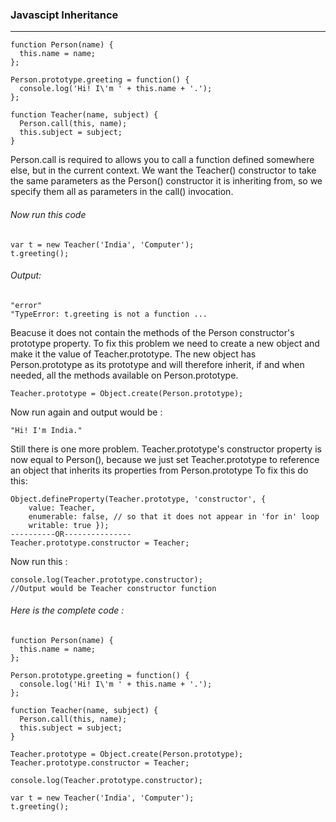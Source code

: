 ### Javascipt Inheritance
___

```
function Person(name) {
  this.name = name;
};

Person.prototype.greeting = function() {
  console.log('Hi! I\'m ' + this.name + '.');
};

function Teacher(name, subject) {
  Person.call(this, name);
  this.subject = subject;
}

```
Person.call is required to allows you to call a function defined somewhere else, but in the current context. 
We want the Teacher() constructor to take the same parameters as the Person() constructor it is inheriting from, 
so we specify them all as parameters in the call() invocation.

###### Now run this code

```
var t = new Teacher('India', 'Computer');
t.greeting();

```
###### Output:

```
"error"
"TypeError: t.greeting is not a function ...
```
Beacuse it does not contain the methods of the Person constructor's prototype property. To fix this problem we need to create a new object and make it the value of Teacher.prototype. The new object has Person.prototype as its prototype and will therefore inherit, if and when needed, all the methods available on Person.prototype.

```
Teacher.prototype = Object.create(Person.prototype);
```
Now run again and output would be :
```
"Hi! I'm India."
```

Still there is one more problem. Teacher.prototype's constructor property is now equal to Person(), 
because we just set Teacher.prototype to reference an object that inherits its properties from Person.prototype
To fix this do this:
```
Object.defineProperty(Teacher.prototype, 'constructor', { 
    value: Teacher, 
    enumerable: false, // so that it does not appear in 'for in' loop
    writable: true });
----------OR---------------
Teacher.prototype.constructor = Teacher;
```
Now run this :

```
console.log(Teacher.prototype.constructor);
//Output would be Teacher constructor function
```

###### Here is the complete code :
```
function Person(name) {
  this.name = name;
};

Person.prototype.greeting = function() {
  console.log('Hi! I\'m ' + this.name + '.');
};

function Teacher(name, subject) {
  Person.call(this, name);
  this.subject = subject;
}

Teacher.prototype = Object.create(Person.prototype);
Teacher.prototype.constructor = Teacher;

console.log(Teacher.prototype.constructor);

var t = new Teacher('India', 'Computer');
t.greeting();

```
